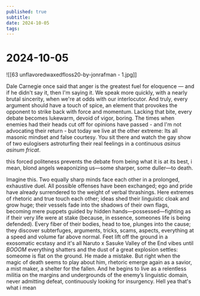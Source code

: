```yaml
---
published: true
subtitle: 
date: 2024-10-05
tags: 
---
```


# 2024-10-05

![[63 unflavoredwaxedfloss20-by-jonrafman - 1.jpg]]

Dale Carnegie once said that anger is the greatest fuel for eloquence — and if he didn't say it, then I'm saying it. We speak more quickly, with a nearly brutal sincerity, when we're at odds with our interlocutor. And truly, every argument should have a touch of spice, an element that provokes the opponent to strike back with force and momentum. Lacking that bite, every debate becomes lukewarm, devoid of vigor, boring. The times when enemies had their heads cut off for opinions have passed - and I'm not advocating their return - but today we live at the other extreme: Its all masonic mindset and false courtesy. You sit there and watch the gay show of two eulogisers astroturfing their real feelings in a continuous *asinus asinum fricat*.

this forced politeness prevents the debate from being what it is at its best, i mean, blond angels weaponizing us—some sharper, some duller—to death. 

Imagine this. Two equally sharp minds face each other in a prolonged, exhaustive duel. All possible offenses have been exchanged; ego and pride have already surrendered to the weight of verbal thrashings. Here extremes of rhetoric and true touch each other; ideas shed their linguistic cloak and grow huge; their vessels fade into the shadows of their own flags, becoming mere puppets guided by hidden hands—possessed—fighting as if their very life were at stake (because, in essence, someones life is being defended). Every fiber of their bodies, head to toe, plunges into the cause; they discover subterfuges, arguments, tricks, scams, aspects, everything at a speed and volume far above normal. Feet lift off the ground in a exosomatic ecstasy and it's all Naruto x Sasuke Valley of the End vibes until *BOOOM* everything shatters and the dust of a great explosion settles: someome is flat on the ground. He made a mistake. But right when the magic of death seems to play about him, rhetoric emerge again as a savior, a mist maker, a shelter for the fallen. And he begins to live as a relentless militia on the margins and undergrounds of the enemy’s linguistic domain, never admitting defeat, continuously looking for insurgency. Hell yea that's what i mean